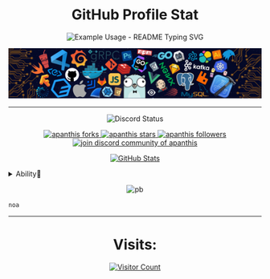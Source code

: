 <h1 align="center">
  GitHub Profile Stat
</h1>

<p align="center">
  <img src="https://readme-typing-svg.demolab.com/?lines=Persian+Gulf!;Don't+Forget+To+Join+The+Server!&font=Fira%20Code&center=true&width=380&height=50&duration=4000&pause=1000" alt="Example Usage - README Typing SVG">
</p>

<p align="center">
  <img src="https://raw.githubusercontent.com/KevinPatel04/KevinPatel04/master/header.png" alt="s1834">
 </p>

---

<div align="center">
  <img alt='Discord Status' src='https://lanyard.cnrad.dev/api/530257809410097162' />
</div>

<p align="center">
</a>
<a href="https://github.com/apanthis/apanthis/fork" target="blank">
<img src="https://img.shields.io/github/forks/apanthis/apanthis?style=flat-square" alt="apanthis forks"/>
</a>
<a href="https://github.com/apanthis/apanthis/stargazers" target="_blank">
    <img src="https://img.shields.io/github/stars/apanthis/apanthis?style=flat-square" alt="apanthis stars"/>
</a>

<a href="https://github.com/apanthis" target="_blank">
    <img src="https://img.shields.io/github/followers/apanthis?style=social" alt="apanthis followers"/>
</a>
<a href="https://discord.gg/Z8BuAbc5cX" target="blank">
<img src="https://img.shields.io/discord/1040272008044363776?label=Join%20Community&logo=discord&style=flat-square" alt="join discord community of apanthis"/>
</a>
</p>


<p align="center">
  <a href="https://github.com/apanthis">
    <img height="300" width="500" src="https://github-readme-stats.vercel.app/api?username=apanthis&count_private=true&show_icons=true&theme=chartreuse-dark" alt="GitHub Stats">
  </a>
</p>

<details>
  <summary>Ability🌴</summary>
  

<p align="center">
 Dev Setup
</p>

<p align="center">
<img src="https://img.shields.io/badge/Windows-0078D6?style=flate&logo=windows&logoColor=white"> 
<img src="https://img.shields.io/badge/Chrome-EA4335.svg?&style=flat-square&logo=google-chrome&logoColor=FABC0C"> 
<img src="https://img.shields.io/badge/VS Code-3799ce?style=flat-square&logo=visual-studio-code&logoColor=007ACC">
<img src="https://img.shields.io/badge/Terminal-300a24.svg?&style=flat-square&logo=powershell&logoColor=white"> 
<img src="https://img.shields.io/badge/Ubuntu-E95420?style=flat&logo=ubuntu&logoColor=white">
</p>






<p align="center">
 Languages And Tools
</p>
<p align="center">
  <!-- For more icons please follow  https://github.com/MikeCodesDotNET/ColoredBadges -->
  <img src="https://raw.githubusercontent.com/8bithemant/8bithemant/master/svg/dev/languages/html.svg" alt="html" style="vertical-align:top; margin:4px">    
  <img src="https://raw.githubusercontent.com/8bithemant/8bithemant/master/svg/dev/languages/csharp.svg" alt="csharp" style="vertical-align:top; margin:4px">
  <img src="https://raw.githubusercontent.com/MikeCodesDotNET/ColoredBadges/master/svg/dev/frameworks/nodejs_larger.svg" alt="nodejs" style="vertical-align:top; margin:4px">
  <img src="https://raw.githubusercontent.com/8bithemant/8bithemant/master/svg/dev/languages/python.svg" alt="python" style="vertical-align:top; margin:4px">
  <img src="https://raw.githubusercontent.com/MikeCodesDotNET/ColoredBadges/master/svg/dev/languages/js.svg" alt="js" style="vertical-align:top; margin:4px">
</p>
</details>

<p align="center">
  <img src="https://media.discordapp.net/attachments/608711494279888952/1281815060074860554/b8b19493ebe9a187dbcac61ecbc1acad.gif?ex=67cb0d8d&is=67c9bc0d&hm=852e31fccc5d8e2c6e9dc06e6a360d0022a8e2ab9386d3565af8c8b940b3ba82&=" alt="pb" />
</p>

```md
noa 
```
---

<h1 align="center">Visits:</h1>

<p align="center">
  <a href="https://github.com/apanthis">
    <img src="https://profile-counter.glitch.me/apanthis/count.svg" alt="Visitor Count" />
  </a>
</p>
